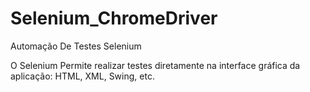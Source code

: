 # Selenium_ChromeDriver
Automação De Testes Selenium

O Selenium Permite realizar testes diretamente na interface gráfica da aplicação: HTML, XML, Swing, etc.
